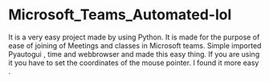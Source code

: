 # Microsoft_Teams_Automated-lol
It is a very easy project made by using Python. It is made for the purpose of ease of joining of Meetings and classes in Microsoft teams. 
Simple imported Pyautogui , time and webbrowser and made this easy thing. If you are using it you have to set the coordinates of the mouse pointer. I found it more easy . 

